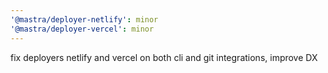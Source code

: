 ```yaml
---
'@mastra/deployer-netlify': minor
'@mastra/deployer-vercel': minor
---
```


fix deployers netlify and vercel on both cli and git integrations, improve DX
